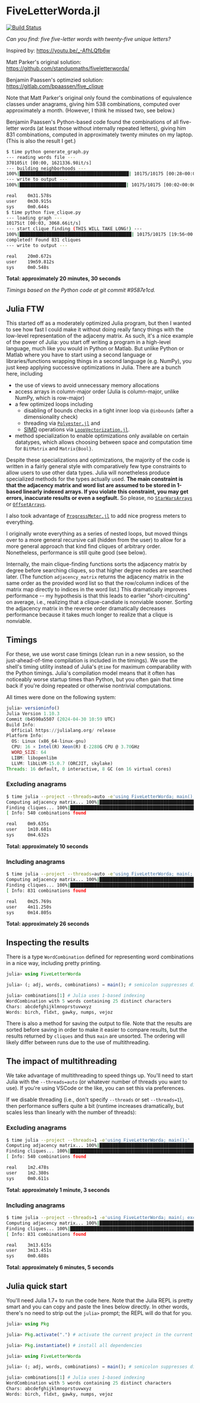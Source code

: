 # FiveLetterWorda.jl

[![Build Status][build-img]][build-url]

[build-img]: https://github.com/palday/FiveLetterWorda.jl/actions/workflows/ci.yml/badge.svg
[build-url]: https://github.com/palday/FiveLetterWorda.jl/actions

*Can you find: five five-letter words with twenty-five unique letters?*

Inspired by: https://youtu.be/_-AfhLQfb6w

Matt Parker's original solution: https://github.com/standupmaths/fiveletterworda/

Benjamin Paassen's optimzied solution: https://gitlab.com/bpaassen/five_clique

Note that Matt Parker's original only found the combinations of equivalence classes under anagrams, giving him 538 combinations, computed over approximately a month. (However, I think he missed two, see below.)

Benjamin Paassen's Python-based code found the combinations of all five-letter words (at least those without internally repeated letters), giving him 831 combinations, computed in approximately twenty minutes on my laptop. (This is also the result I get.)

```bash
$ time python generate_graph.py
--- reading words file ---
370105it [00:00, 1621336.98it/s]
--- building neighborhoods ---
100%|█████████████████████████████████████████| 10175/10175 [00:28<00:00, 359.17it/s]
--- write to output ---
100%|████████████████████████████████████████| 10175/10175 [00:02<00:00, 4416.99it/s]

real    0m31.578s
user    0m30.915s
sys     0m0.644s
$ time python five_clique.py
--- loading graph ---
10175it [00:03, 3068.66it/s]
--- start clique finding (THIS WILL TAKE LONG!) ---
100%|██████████████████████████████████████████| 10175/10175 [19:56<00:00,  8.50it/s]
completed! Found 831 cliques
--- write to output ---

real    20m0.672s
user    19m59.812s
sys     0m0.548s
```

**Total: approximately 20 minutes, 30 seconds**

*Timings based on the Python code at git commit #9587e1cd.*

## Julia FTW

This started off as a moderately optimized Julia program, but then I wanted to see how fast I could make it without doing really fancy things with the low-level representation of the adjaceny matrix.
As such, it's a nice example of the power of Julia: you start off writing a program in a high-level language, much like
you would in Python or Matlab.
But unlike Python or Matlab where you have to start using a second language or libraries/functions wrapping things in a second language (e.g. NumPy), you just keep applying successive optimizations in Julia.
There are a bunch here, including

- the use of views to avoid unnecessary memory allocations
- access arrays in column-major order (Julia is column-major, unlike NumPy, which is row-major)
- a few optimized loops including
    - disabling of bounds checks in a tight inner loop via `@inbounds` (after a dimensionality check)
    - threading via [`Polyester.jl`](https://juliasimd.github.io/Polyester.jl/stable/) and
    - [SIMD](https://en.wikipedia.org/wiki/Single_instruction,_multiple_data) operations via [`LoopVectorization.jl`](https://juliasimd.github.io/LoopVectorization.jl/stable/).
- method specialization to enable optimizations only available on certain datatypes, which allows choosing between space and computation time for `BitMatrix` and `Matrix{Bool}`.

Despite these specializations and optimizations, the majority of the code is written in a fairly general style with comparatively few type constraints to allow users to use other data types.
Julia will nonetheless produce specialized methods for the types actually used.
**The main constraint is that the adjacency matrix and word list are assumed to be stored in 1-based linearly indexed arrays. If you violate this constraint, you may get errors, inaccurate results or even a segfault.**
So please, no [`StarWarsArrays`](https://github.com/giordano/StarWarsArrays.jl) or [`OffsetArrays`](https://github.com/JuliaArrays/OffsetArrays.jl).

I also took advantage of [`ProgressMeter.jl`](https://github.com/timholy/ProgressMeter.jl) to add nice progress meters to everything.

I originally wrote everything as a series of nested loops, but moved things over to a more general recursive call (hidden from the user) to allow for a more general approach that kind find cliques of arbitrary order.
Nonetheless, performance is still quite good (see below).

Internally, the main clique-finding functions sorts the adjacency matrix by degree before searching cliques, so that higher degree nodes are searched later.
(The function `adjacency_matrix` returns the adjacency matrix in the same order as the provided word list so that the row/column indices of the matrix map directly to indices in the word list.)
This dramatically improves performance -- my hypothesis is that this leads to earlier "short-circuiting" on average, i.e., realizing that a clique-candiate is nonviable sooner.
Sorting the adjacency matrix in the reverse order dramatically decreases performance because it takes much longer to realize that a clique is nonviable.

## Timings

For these, we use worst case timings (clean run in a new session, so the just-ahead-of-time compilation is included in the timings).
We use the shell's timing utility instead of Julia's `@time` for maximum comparability with the Python timings.
Julia's compilation model means that it often has noticeably worse startup times than Python, but you often gain that time back if you're doing repeated or otherwise nontrivial computations.

All times were done on the following system:

```julia
julia> versioninfo()
Julia Version 1.10.3
Commit 0b4590a5507 (2024-04-30 10:59 UTC)
Build Info:
  Official https://julialang.org/ release
Platform Info:
  OS: Linux (x86_64-linux-gnu)
  CPU: 16 × Intel(R) Xeon(R) E-2288G CPU @ 3.70GHz
  WORD_SIZE: 64
  LIBM: libopenlibm
  LLVM: libLLVM-15.0.7 (ORCJIT, skylake)
Threads: 16 default, 0 interactive, 8 GC (on 16 virtual cores)
```

### Excluding anagrams

```bash
$ time julia --project --threads=auto -e'using FiveLetterWorda; main();'
Computing adjacency matrix... 100%|██████████████████████████████████████████████████| Time: 0:00:01
Finding cliques... 100%|██████████████████████████████████████████████████| Time: 0:00:06 ( 1.07 ms/it)
[ Info: 540 combinations found

real    0m9.635s
user    1m10.681s
sys     0m4.632s
```

**Total: approximately 10 seconds**

### Including anagrams

```bash
$ time julia --project --threads=auto -e'using FiveLetterWorda; main(; exclude_anagrams=false);'
Computing adjacency matrix... 100%|██████████████████████████████████████████████████| Time: 0:00:01
Finding cliques... 100%|██████████████████████████████████████████████████| Time: 0:00:21 ( 2.14 ms/it)
[ Info: 831 combinations found

real    0m25.769s
user    4m11.250s
sys     0m14.805s
```

**Total: approximately 26 seconds**

## Inspecting the results

There is a type `WordCombination` defined for representing word combinations in a nice way, including pretty printing.

```julia
julia> using FiveLetterWorda

julia> (; adj, words, combinations) = main(); # semicolon suppresses displaying the return value

julia> combinations[1] # Julia uses 1-based indexing
WordCombination with 5 words containing 25 distinct characters
Chars: abcdefghijklmnoprstuvwxyz
Words: birch, fldxt, gawky, numps, vejoz
```

There is also a method for saving the output to file. Note that the results are sorted before saving in order to make it easier to compare results, but the results returned by `cliques` and thus `main` are unsorted.
The ordering will likely differ between runs due to the use of multithreading.

## The impact of multithreading

We take advantage of multithreading to speed things up. You'll need to start Julia with the `--threads=auto` (or whatever number of threads you want to use). If you're using VSCode or the like, you can set this via preferences.

If we disable threading (i.e., don't specify `--threads` or set `--threads=1`), then performance suffers quite a bit (runtime increases dramatically, but scales less than linearly with the number of threads):

### Excluding anagrams

```bash
$ time julia --project --threads=1 -e'using FiveLetterWorda; main();'
Computing adjacency matrix... 100%|██████████████████████████████████████████████████| Time: 0:00:02
Finding cliques... 100%|██████████████████████████████████████████████████| Time: 0:00:58 ( 9.74 ms/it)
[ Info: 540 combinations found

real    1m2.478s
user    1m2.380s
sys     0m0.611s
```

**Total: approximately 1 minute, 3 seconds**

### Including anagrams

```bash
$ time julia --project --threads=1 -e'using FiveLetterWorda; main(; exclude_anagrams=false);'
Computing adjacency matrix... 100%|██████████████████████████████████████████████████| Time: 0:00:03
Finding cliques... 100%|██████████████████████████████████████████████████| Time: 0:03:07 (18.42 ms/it)
[ Info: 831 combinations found

real    3m13.615s
user    3m13.451s
sys     0m0.688s
```

**Total: approximately 6 minutes, 5 seconds**


## Julia quick start

You'll need Julia 1.7+ to run the code here.
Note that the Julia REPL is pretty smart and you can copy and paste the lines below directly.
In other words, there's no need to strip out the `julia>` prompt; the REPL will do that for you.

```julia
julia> using Pkg

julia> Pkg.activate(".") # activate the current project in the current directory

julia> Pkg.instantiate() # install all dependencies

julia> using FiveLetterWorda

julia> (; adj, words, combinations) = main(); # semicolon suppresses displaying the return value

julia> combinations[1] # Julia uses 1-based indexing
WordCombination with 5 words containing 25 distinct characters
Chars: abcdefghijklmnoprstuvwxyz
Words: birch, fldxt, gawky, numps, vejoz

```
